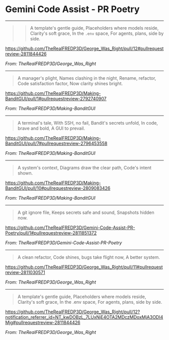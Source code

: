 # Gemini Code Assist - PR Poetry

---

  > > A template's gentle guide,
  > > Placeholders where models reside,
  > > Clarity's soft grace,
  > > In the `.env` space,
  > > For agents, plans, side by side.

  <https://github.com/TheRealFREDP3D/George_Was_Right/pull/12#pullrequestreview-2811844426>
  
  _From: TheRealFREDP3D/George_Was_Right_

---

  > A manager's plight,
  > Names clashing in the night,
  > Rename, refactor,
  > Code satisfaction factor,
  > Now clarity shines bright.

  <https://github.com/TheRealFREDP3D/Making-BanditGUI/pull/1#pullrequestreview-2792740907>
  
  _From: TheRealFREDP3D/Making-BanditGUI_

---

  > A terminal's tale,
  > With SSH, no fail,
  > Bandit's secrets unfold,
  > In code, brave and bold,
  > A GUI to prevail.

  <https://github.com/TheRealFREDP3D/Making-BanditGUI/pull/7#pullrequestreview-2796453558>
  
  _From: TheRealFREDP3D/Making-BanditGUI_

---

  > A system's context,
  > Diagrams draw the clear path,
  > Code's intent shown.

  <https://github.com/TheRealFREDP3D/Making-BanditGUI/pull/10#pullrequestreview-2809083426>
  
  _From: TheRealFREDP3D/Making-BanditGUI_

---

  > A git ignore file,
  > Keeps secrets safe and sound,
  > Snapshots hidden now.

  <https://github.com/TheRealFREDP3D/Gemini-Code-Assist-PR-Poetry/pull/1#pullrequestreview-2811851372>
  
  _From: TheRealFREDP3D/Gemini-Code-Assist-PR-Poetry_

---

  > A clean refactor,
  > Code shines, bugs take flight now,
  > A better system.

  <https://github.com/TheRealFREDP3D/George_Was_Right/pull/11#pullrequestreview-2811030571>
  
  _From: TheRealFREDP3D/George_Was_Right_

---

  > A template's gentle guide,
  > Placeholders where models reside,
  > Clarity's soft grace,
  > In the .env space,
  > For agents, plans, side by side.

  <https://github.com/TheRealFREDP3D/George_Was_Right/pull/12?notification_referrer_id=NT_kwDOBzL_7LUxNjE4OTA2MDczMDoxMjA3ODI4Mjg#pullrequestreview-2811844426>
  
  _From: TheRealFREDP3D/George_Was_Right_

